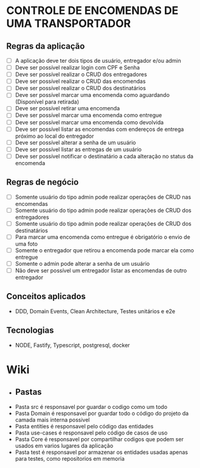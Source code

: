 # CONTROLE DE ENCOMENDAS DE UMA TRANSPORTADOR

## Regras da aplicação 
- [ ] A aplicação deve ter dois tipos de usuário, entregador e/ou admin
- [ ] Deve ser possível realizar login com CPF e Senha
- [ ] Deve ser possível realizar o CRUD dos entregadores
- [ ] Deve ser possível realizar o CRUD das encomendas
- [ ] Deve ser possível realizar o CRUD dos destinatários
- [ ] Deve ser possível marcar uma encomenda como aguardando (Disponível para retirada)
- [ ] Deve ser possível retirar uma encomenda
- [ ] Deve ser possível marcar uma encomenda como entregue
- [ ] Deve ser possível marcar uma encomenda como devolvida
- [ ] Deve ser possível listar as encomendas com endereços de entrega próximo ao local do entregador
- [ ] Deve ser possível alterar a senha de um usuário
- [ ] Deve ser possível listar as entregas de um usuário
- [ ] Deve ser possível notificar o destinatário a cada alteração no status da encomenda

## Regras de negócio
- [ ] Somente usuário do tipo admin pode realizar operações de CRUD nas encomendas
- [ ] Somente usuário do tipo admin pode realizar operações de CRUD dos entregadores
- [ ] Somente usuário do tipo admin pode realizar operações de CRUD dos destinatários
- [ ] Para marcar uma encomenda como entregue é obrigatório o envio de uma foto
- [ ] Somente o entregador que retirou a encomenda pode marcar ela como entregue
- [ ] Somente o admin pode alterar a senha de um usuário
- [ ] Não deve ser possível um entregador listar as encomendas de outro entregador

## Conceitos aplicados
- DDD, Domain Events, Clean Architecture, Testes unitários e e2e

## Tecnologias
- NODE, Fastify, Typescript, postgresql, docker

# Wiki
- ## Pastas 
- Pasta src é responsavel por guardar o codigo como um todo
- Pasta Domain é responsavel por guardar todo o código do projeto da camada mais interna possivel
- Pasta entities é responsavel pelo código das entidades
- Pasta use-cases é responsavel pelo código de casos de uso 
- Pasta Core é responsavel por compartilhar codigos que podem ser usados em varios lugares da aplicação
- Pasta test é responsavel por armazenar os entidades usadas apenas para testes, como repositorios em memoria